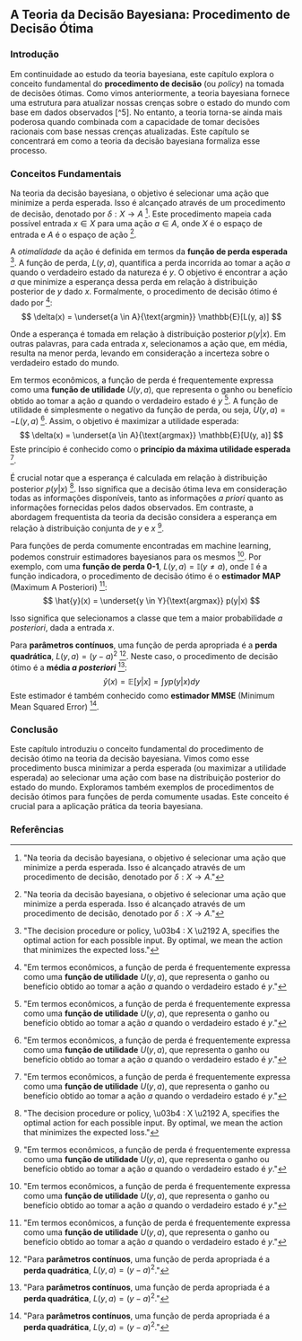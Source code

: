 ## A Teoria da Decisão Bayesiana: Procedimento de Decisão Ótima
### Introdução
Em continuidade ao estudo da teoria bayesiana, este capítulo explora o conceito fundamental do **procedimento de decisão** (ou *policy*) na tomada de decisões ótimas. Como vimos anteriormente, a teoria bayesiana fornece uma estrutura para atualizar nossas crenças sobre o estado do mundo com base em dados observados [^5]. No entanto, a teoria torna-se ainda mais poderosa quando combinada com a capacidade de tomar decisões racionais com base nessas crenças atualizadas. Este capítulo se concentrará em como a teoria da decisão bayesiana formaliza esse processo.

### Conceitos Fundamentais

Na teoria da decisão bayesiana, o objetivo é selecionar uma ação que minimize a perda esperada. Isso é alcançado através de um procedimento de decisão, denotado por $\delta : X \rightarrow A$ [^28]. Este procedimento mapeia cada possível entrada $x \in X$ para uma ação $a \in A$, onde $X$ é o espaço de entrada e $A$ é o espaço de ação [^28].

A *otimalidade* da ação é definida em termos da **função de perda esperada** [^1]. A função de perda, $L(y, a)$, quantifica a perda incorrida ao tomar a ação $a$ quando o verdadeiro estado da natureza é $y$. O objetivo é encontrar a ação $a$ que minimize a esperança dessa perda em relação à distribuição posterior de $y$ dado $x$. Formalmente, o procedimento de decisão ótimo é dado por [^29]:
$$ \delta(x) = \underset{a \in A}{\text{argmin}} \mathbb{E}[L(y, a)] $$

Onde a esperança é tomada em relação à distribuição posterior $p(y|x)$. Em outras palavras, para cada entrada $x$, selecionamos a ação que, em média, resulta na menor perda, levando em consideração a incerteza sobre o verdadeiro estado do mundo.

Em termos econômicos, a função de perda é frequentemente expressa como uma **função de utilidade** $U(y, a)$, que representa o ganho ou benefício obtido ao tomar a ação $a$ quando o verdadeiro estado é $y$ [^29]. A função de utilidade é simplesmente o negativo da função de perda, ou seja, $U(y, a) = -L(y, a)$ [^29]. Assim, o objetivo é maximizar a utilidade esperada:
$$ \delta(x) = \underset{a \in A}{\text{argmax}} \mathbb{E}[U(y, a)] $$
Este princípio é conhecido como o **princípio da máxima utilidade esperada** [^29].

É crucial notar que a esperança é calculada em relação à distribuição posterior $p(y|x)$ [^1]. Isso significa que a decisão ótima leva em consideração todas as informações disponíveis, tanto as informações *a priori* quanto as informações fornecidas pelos dados observados. Em contraste, a abordagem frequentista da teoria da decisão considera a esperança em relação à distribuição conjunta de $y$ e $x$ [^29].

Para funções de perda comumente encontradas em machine learning, podemos construir estimadores bayesianos para os mesmos [^29]. Por exemplo, com uma **função de perda 0-1**, $L(y, a) = \mathbb{I}(y \neq a)$, onde $\mathbb{I}$ é a função indicadora, o procedimento de decisão ótimo é o **estimador MAP** (Maximum A Posteriori) [^29]:
$$ \hat{y}(x) = \underset{y \in Y}{\text{argmax}} p(y|x) $$

Isso significa que selecionamos a classe que tem a maior probabilidade *a posteriori*, dada a entrada $x$.

Para **parâmetros contínuos**, uma função de perda apropriada é a **perda quadrática**, $L(y, a) = (y - a)^2$ [^31]. Neste caso, o procedimento de decisão ótimo é a **média *a posteriori*** [^31]:
$$ \hat{y}(x) = \mathbb{E}[y|x] = \int yp(y|x)dy $$
Este estimador é também conhecido como **estimador MMSE** (Minimum Mean Squared Error) [^31].

### Conclusão

Este capítulo introduziu o conceito fundamental do procedimento de decisão ótimo na teoria da decisão bayesiana. Vimos como esse procedimento busca minimizar a perda esperada (ou maximizar a utilidade esperada) ao selecionar uma ação com base na distribuição posterior do estado do mundo. Exploramos também exemplos de procedimentos de decisão ótimos para funções de perda comumente usadas. Este conceito é crucial para a aplicação prática da teoria bayesiana.

### Referências
[^1]: "The decision procedure or policy, \u03b4 : X \u2192 A, specifies the optimal action for each possible input. By optimal, we mean the action that minimizes the expected loss."
[^28]: "Na teoria da decisão bayesiana, o objetivo é selecionar uma ação que minimize a perda esperada. Isso é alcançado através de um procedimento de decisão, denotado por $\delta : X \rightarrow A$."
[^29]: "Em termos econômicos, a função de perda é frequentemente expressa como uma **função de utilidade** $U(y, a)$, que representa o ganho ou benefício obtido ao tomar a ação $a$ quando o verdadeiro estado é $y$."
[^31]: "Para **parâmetros contínuos**, uma função de perda apropriada é a **perda quadrática**, $L(y, a) = (y - a)^2$."
<!-- END -->